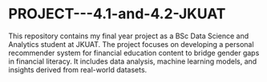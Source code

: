 # PROJECT---4.1-and-4.2-JKUAT
This repository contains my final year project as a BSc Data Science and Analytics student at JKUAT. The project focuses on developing a personal recommender system for financial education content to bridge gender gaps in financial literacy. It includes data analysis, machine learning models, and insights derived from real-world datasets. 
